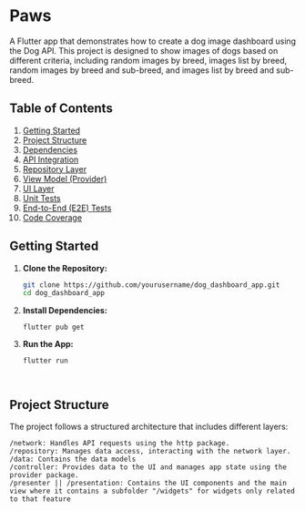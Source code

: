 # Paws

A Flutter app that demonstrates how to create a dog image dashboard using the Dog API. This project is designed to show images of dogs based on different criteria, including random images by breed, images list by breed, random images by breed and sub-breed, and images list by breed and sub-breed.

## Table of Contents

1. [Getting Started](#getting-started)
2. [Project Structure](#project-structure)
3. [Dependencies](#dependencies)
4. [API Integration](#api-integration)
5. [Repository Layer](#repository-layer)
6. [View Model (Provider)](#view-model-provider)
7. [UI Layer](#ui-layer)
8. [Unit Tests](#unit-tests)
9. [End-to-End (E2E) Tests](#end-to-end-e2e-tests)
10. [Code Coverage](#code-coverage)

## Getting Started

1. **Clone the Repository:**

   ```bash
   git clone https://github.com/yourusername/dog_dashboard_app.git
   cd dog_dashboard_app

2. **Install Dependencies:**

   ```
   flutter pub get

3. **Run the App:**

   ```
   flutter run



## Project Structure


The project follows a structured architecture that includes different layers:

    /network: Handles API requests using the http package.
    /repository: Manages data access, interacting with the network layer.
    /data: Contains the data models
    /controller: Provides data to the UI and manages app state using the provider package.
    /presenter || /presentation: Contains the UI components and the main view where it contains a subfolder "/widgets" for widgets only related to that feature